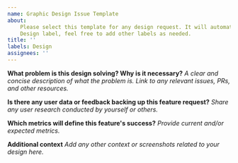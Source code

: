 ```yaml
---
name: Graphic Design Issue Template
about:
    Please select this template for any design request. It will automatically add
    Design label, feel free to add other labels as needed.
title: ''
labels: Design
assignees: ''
---
```


**What problem is this design solving? Why is it necessary?**
_A clear and concise description of what the problem is. Link to any relevant issues, PRs, and other resources._

**Is there any user data or feedback backing up this feature request?**
_Share any user research conducted by yourself or others._

**Which metrics will define this feature's success?**
_Provide current and/or expected metrics._

**Additional context**
_Add any other context or screenshots related to your design here._

